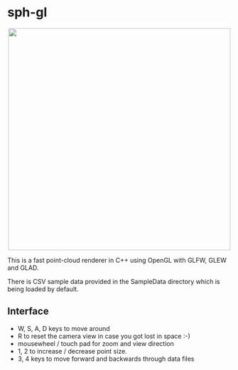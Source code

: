 # sph-gl
<p align="center">
  <img width="500" src="sph_gl.gif.gif">
</p>

This is a fast point-cloud renderer in C++ using OpenGL with GLFW, GLEW and GLAD.

There is CSV sample data provided in the SampleData directory which is being loaded by default.

## Interface
- W, S, A, D keys to move around
- R to reset the camera view in case you got lost in space :-)
- mousewheel / touch pad for zoom and view direction
- 1, 2 to increase / decrease point size.
- 3, 4 keys to move forward and backwards through data files
